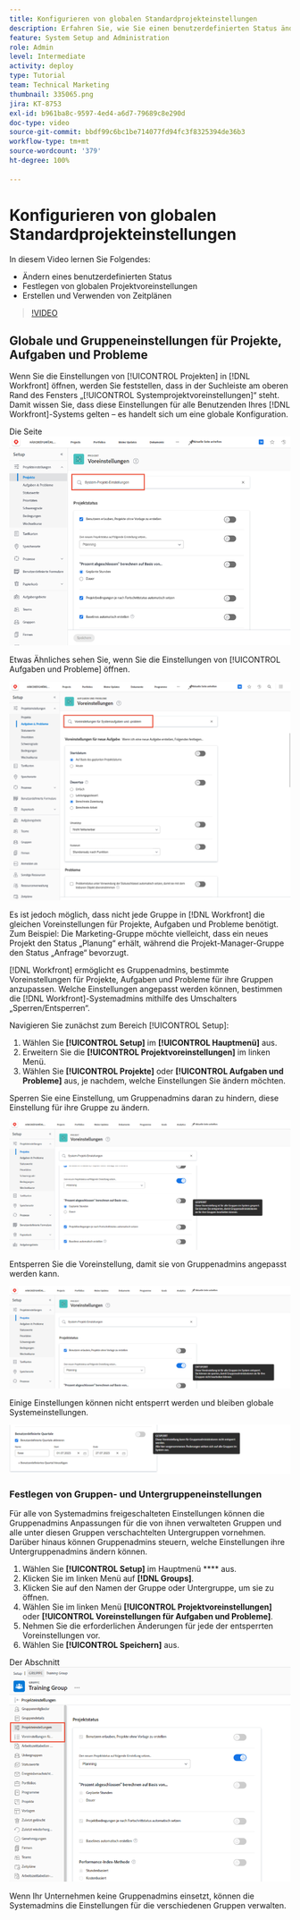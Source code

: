 ```yaml
---
title: Konfigurieren von globalen Standardprojekteinstellungen
description: Erfahren Sie, wie Sie einen benutzerdefinierten Status ändern, globale Projekteinstellungen festlegen und Zeitpläne erstellen, die als globale Standardeinstellungen gelten.
feature: System Setup and Administration
role: Admin
level: Intermediate
activity: deploy
type: Tutorial
team: Technical Marketing
thumbnail: 335065.png
jira: KT-8753
exl-id: b961ba8c-9597-4ed4-a6d7-79689c8e290d
doc-type: video
source-git-commit: bbdf99c6bc1be714077fd94fc3f8325394de36b3
workflow-type: tm+mt
source-wordcount: '379'
ht-degree: 100%

---
```


# Konfigurieren von globalen Standardprojekteinstellungen

<!--
21.4 updates have been made
-->

In diesem Video lernen Sie Folgendes:

* Ändern eines benutzerdefinierten Status
* Festlegen von globalen Projektvoreinstellungen
* Erstellen und Verwenden von Zeitplänen

>[!VIDEO](https://video.tv.adobe.com/v/3423348/?quality=12&learn=on&enablevpops=1&captions=ger)

## Globale und Gruppeneinstellungen für Projekte, Aufgaben und Probleme

Wenn Sie die Einstellungen von [!UICONTROL Projekten] in [!DNL Workfront] öffnen, werden Sie feststellen, dass in der Suchleiste am oberen Rand des Fensters „[!UICONTROL Systemprojektvoreinstellungen]“ steht. Damit wissen Sie, dass diese Einstellungen für alle Benutzenden Ihres [!DNL Workfront]-Systems gelten – es handelt sich um eine globale Konfiguration.

Die Seite ![[!UICONTROL Projektvoreinstellungen] in [!UICONTROL Setup]](assets/admin-fund-system-project-preferences-1.png)

Etwas Ähnliches sehen Sie, wenn Sie die Einstellungen von [!UICONTROL Aufgaben und Probleme] öffnen.

![[!UICONTROL Voreinstellungen für Aufgaben und Probleme] in [!UICONTROL Setup]](assets/admin-fund-task-issue-preferences-2.png)

Es ist jedoch möglich, dass nicht jede Gruppe in [!DNL Workfront] die gleichen Voreinstellungen für Projekte, Aufgaben und Probleme benötigt. Zum Beispiel: Die Marketing-Gruppe möchte vielleicht, dass ein neues Projekt den Status „Planung“ erhält, während die Projekt-Manager-Gruppe den Status „Anfrage“ bevorzugt.

[!DNL Workfront] ermöglicht es Gruppenadmins, bestimmte Voreinstellungen für Projekte, Aufgaben und Probleme für ihre Gruppen anzupassen. Welche Einstellungen angepasst werden können, bestimmen die [!DNL Workfront]-Systemadmins mithilfe des Umschalters „Sperren/Entsperren“.

Navigieren Sie zunächst zum Bereich [!UICONTROL Setup]:

1. Wählen Sie **[!UICONTROL Setup]** im **[!UICONTROL Hauptmenü]** aus.
1. Erweitern Sie die **[!UICONTROL Projektvoreinstellungen]** im linken Menü.
1. Wählen Sie **[!UICONTROL Projekte]** oder **[!UICONTROL Aufgaben und Probleme]** aus, je nachdem, welche Einstellungen Sie ändern möchten.

Sperren Sie eine Einstellung, um Gruppenadmins daran zu hindern, diese Einstellung für ihre Gruppe zu ändern.

![Meldung über gesperrte Voreinstellung](assets/admin-fund-preferences-locked-3.png)

Entsperren Sie die Voreinstellung, damit sie von Gruppenadmins angepasst werden kann.

![Meldung über entsperrte Voreinstellung](assets/admin-fund-preferences-unlocked-4.png)

Einige Einstellungen können nicht entsperrt werden und bleiben globale Systemeinstellungen.

![Meldung über gesperrte Voreinstellung](assets/admin-fund-preferences-always-locked-5.png)

### Festlegen von Gruppen- und Untergruppeneinstellungen

Für alle von Systemadmins freigeschalteten Einstellungen können die Gruppenadmins Anpassungen für die von ihnen verwalteten Gruppen und alle unter diesen Gruppen verschachtelten Untergruppen vornehmen. Darüber hinaus können Gruppenadmins steuern, welche Einstellungen ihre Untergruppenadmins ändern können.

1. Wählen Sie **[!UICONTROL Setup]** im Hauptmenü **** aus.
1. Klicken Sie im linken Menü auf **[!DNL Groups]**.
1. Klicken Sie auf den Namen der Gruppe oder Untergruppe, um sie zu öffnen.
1. Wählen Sie im linken Menü **[!UICONTROL Projektvoreinstellungen]** oder **[!UICONTROL Voreinstellungen für Aufgaben und Probleme]**.
1. Nehmen Sie die erforderlichen Änderungen für jede der entsperrten Voreinstellungen vor.
1. Wählen Sie **[!UICONTROL Speichern]** aus.

Der Abschnitt ![[!UICONTROL Projektstatus] auf der Seite [!UICONTROL Gruppe]](assets/admin-fund-group-preferences.png)

Wenn Ihr Unternehmen keine Gruppenadmins einsetzt, können die Systemadmins die Einstellungen für die verschiedenen Gruppen verwalten.

<!--
learn more URLs and guides
Create or edit a group status 
Group administrators 
Configure system-wide project preferences 
Configure project preferences for a group 
Configure task and issue preferences for a group 
Create and modify a group’s schedule 
-->
